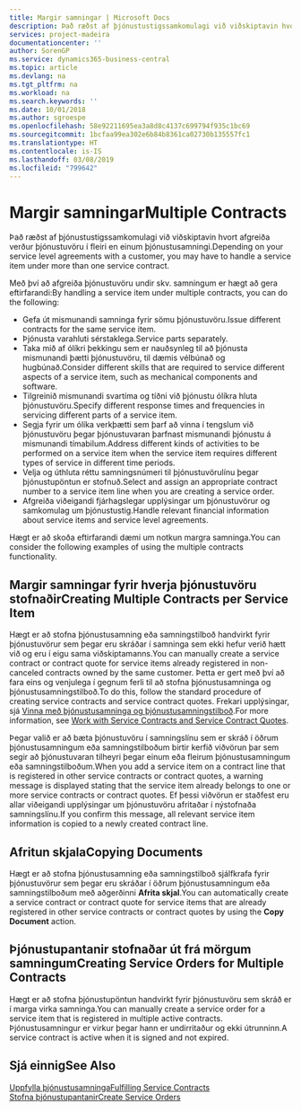```yaml
---
title: Margir samningar | Microsoft Docs
description: Það ræðst af þjónustustigssamkomulagi við viðskiptavin hvort afgreiða verður þjónustuvöru í fleiri en einum þjónustusamningi.
services: project-madeira
documentationcenter: ''
author: SorenGP
ms.service: dynamics365-business-central
ms.topic: article
ms.devlang: na
ms.tgt_pltfrm: na
ms.workload: na
ms.search.keywords: ''
ms.date: 10/01/2018
ms.author: sgroespe
ms.openlocfilehash: 58e92211695ea3a8d8c4137c699794f935c1bc69
ms.sourcegitcommit: 1bcfaa99ea302e6b84b8361ca02730b135557fc1
ms.translationtype: HT
ms.contentlocale: is-IS
ms.lasthandoff: 03/08/2019
ms.locfileid: "799642"
---
```

# <a name="multiple-contracts"></a><span data-ttu-id="6e4dd-103">Margir samningar</span><span class="sxs-lookup"><span data-stu-id="6e4dd-103">Multiple Contracts</span></span>
<span data-ttu-id="6e4dd-104">Það ræðst af þjónustustigssamkomulagi við viðskiptavin hvort afgreiða verður þjónustuvöru í fleiri en einum þjónustusamningi.</span><span class="sxs-lookup"><span data-stu-id="6e4dd-104">Depending on your service level agreements with a customer, you may have to handle a service item under more than one service contract.</span></span>  
  
<span data-ttu-id="6e4dd-105">Með því að afgreiða þjónustuvöru undir skv. samningum er hægt að gera eftirfarandi:</span><span class="sxs-lookup"><span data-stu-id="6e4dd-105">By handling a service item under multiple contracts, you can do the following:</span></span>  
  
* <span data-ttu-id="6e4dd-106">Gefa út mismunandi samninga fyrir sömu þjónustuvöru.</span><span class="sxs-lookup"><span data-stu-id="6e4dd-106">Issue different contracts for the same service item.</span></span>  
* <span data-ttu-id="6e4dd-107">Þjónusta varahluti sérstaklega.</span><span class="sxs-lookup"><span data-stu-id="6e4dd-107">Service parts separately.</span></span>  
* <span data-ttu-id="6e4dd-108">Taka mið af ólíkri þekkingu sem er nauðsynleg til að þjónusta mismunandi þætti þjónustuvöru, til dæmis vélbúnað og hugbúnað.</span><span class="sxs-lookup"><span data-stu-id="6e4dd-108">Consider different skills that are required to service different aspects of a service item, such as mechanical components and software.</span></span>  
* <span data-ttu-id="6e4dd-109">Tilgreinið mismunandi svartíma og tíðni við þjónustu ólíkra hluta þjónustuvöru.</span><span class="sxs-lookup"><span data-stu-id="6e4dd-109">Specify different response times and frequencies in servicing different parts of a service item.</span></span>  
* <span data-ttu-id="6e4dd-110">Segja fyrir um ólíka verkþætti sem þarf að vinna í tengslum við þjónustuvöru þegar þjónustuvaran þarfnast mismunandi þjónustu á mismunandi tímabilum.</span><span class="sxs-lookup"><span data-stu-id="6e4dd-110">Address different kinds of activities to be performed on a service item when the service item requires different types of service in different time periods.</span></span>  
* <span data-ttu-id="6e4dd-111">Velja og úthluta réttu samningsnúmeri til þjónustuvörulínu þegar þjónustupöntun er stofnuð.</span><span class="sxs-lookup"><span data-stu-id="6e4dd-111">Select and assign an appropriate contract number to a service item line when you are creating a service order.</span></span>  
* <span data-ttu-id="6e4dd-112">Afgreiða viðeigandi fjárhagslegar upplýsingar um þjónustuvörur og samkomulag um þjónustustig.</span><span class="sxs-lookup"><span data-stu-id="6e4dd-112">Handle relevant financial information about service items and service level agreements.</span></span>  
  
<span data-ttu-id="6e4dd-113">Hægt er að skoða eftirfarandi dæmi um notkun margra samninga.</span><span class="sxs-lookup"><span data-stu-id="6e4dd-113">You can consider the following examples of using the multiple contracts functionality.</span></span>  
  
## <a name="creating-multiple-contracts-per-service-item"></a><span data-ttu-id="6e4dd-114">Margir samningar fyrir hverja þjónustuvöru stofnaðir</span><span class="sxs-lookup"><span data-stu-id="6e4dd-114">Creating Multiple Contracts per Service Item</span></span>  
<span data-ttu-id="6e4dd-115">Hægt er að stofna þjónustusamning eða samningstilboð handvirkt fyrir þjónustuvörur sem þegar eru skráðar í samninga sem ekki hefur verið hætt við og eru í eigu sama viðskiptamanns.</span><span class="sxs-lookup"><span data-stu-id="6e4dd-115">You can manually create a service contract or contract quote for service items already registered in non-canceled contracts owned by the same customer.</span></span> <span data-ttu-id="6e4dd-116">Þetta er gert með því að fara eins og venjulega í gegnum  ferli til að stofna þjónustusamninga og þjónustusamningstilboð.</span><span class="sxs-lookup"><span data-stu-id="6e4dd-116">To do this, follow the standard procedure of creating service contracts and service contract quotes.</span></span> <span data-ttu-id="6e4dd-117">Frekari upplýsingar, sjá [Vinna með þjónustusamninga og þjónustusamningstilboð](service-how-to-create-service-contracts-and-service-contract-quotes.md).</span><span class="sxs-lookup"><span data-stu-id="6e4dd-117">For more information, see [Work with Service Contracts and Service Contract Quotes](service-how-to-create-service-contracts-and-service-contract-quotes.md).</span></span>  
  
<span data-ttu-id="6e4dd-118">Þegar valið er að bæta þjónustuvöru í samningslínu sem er skráð í öðrum þjónustusamningum eða samningstilboðum birtir kerfið viðvörun þar sem segir að þjónustuvaran tilheyri þegar einum eða fleirum þjónustusamningum eða samningstilboðum.</span><span class="sxs-lookup"><span data-stu-id="6e4dd-118">When you add a service item on a contract line that is registered in other service contracts or contract quotes, a warning message is displayed stating that the service item already belongs to one or more service contracts or contract quotes.</span></span> <span data-ttu-id="6e4dd-119">Ef þessi viðvörun er staðfest eru allar viðeigandi upplýsingar um þjónustuvöru afritaðar í nýstofnaða samningslínu.</span><span class="sxs-lookup"><span data-stu-id="6e4dd-119">If you confirm this message, all relevant service item information is copied to a newly created contract line.</span></span>  
  
## <a name="copying-documents"></a><span data-ttu-id="6e4dd-120">Afritun skjala</span><span class="sxs-lookup"><span data-stu-id="6e4dd-120">Copying Documents</span></span>  
<span data-ttu-id="6e4dd-121">Hægt er að stofna þjónustusamning eða samningstilboð sjálfkrafa fyrir þjónustuvörur sem þegar eru skráðar í öðrum þjónustusamningum eða samningstilboðum með aðgerðinni **Afrita skjal**.</span><span class="sxs-lookup"><span data-stu-id="6e4dd-121">You can automatically create a service contract or contract quote for service items that are already registered in other service contracts or contract quotes by using the **Copy Document** action.</span></span>  
  
## <a name="creating-service-orders-for-multiple-contracts"></a><span data-ttu-id="6e4dd-122">Þjónustupantanir stofnaðar út frá mörgum samningum</span><span class="sxs-lookup"><span data-stu-id="6e4dd-122">Creating Service Orders for Multiple Contracts</span></span>  
<span data-ttu-id="6e4dd-123">Hægt er að stofna þjónustupöntun handvirkt fyrir þjónustuvöru sem skráð er í marga virka samninga.</span><span class="sxs-lookup"><span data-stu-id="6e4dd-123">You can manually create a service order for a service item that is registered in multiple active contracts.</span></span> <span data-ttu-id="6e4dd-124">Þjónustusamningur er virkur þegar hann er undirritaður og ekki útrunninn.</span><span class="sxs-lookup"><span data-stu-id="6e4dd-124">A service contract is active when it is signed and not expired.</span></span>  
  
## <a name="see-also"></a><span data-ttu-id="6e4dd-125">Sjá einnig</span><span class="sxs-lookup"><span data-stu-id="6e4dd-125">See Also</span></span>  
[<span data-ttu-id="6e4dd-126">Uppfylla þjónustusamninga</span><span class="sxs-lookup"><span data-stu-id="6e4dd-126">Fulfilling Service Contracts</span></span>](service-fulfill-service-contracts.md)  
[<span data-ttu-id="6e4dd-127">Stofna þjónustupantanir</span><span class="sxs-lookup"><span data-stu-id="6e4dd-127">Create Service Orders</span></span>](service-how-to-create-service-orders.md)  
